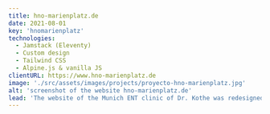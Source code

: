 ```yaml
---
title: hno-marienplatz.de
date: 2021-08-01
key: 'hnomarienplatz'
technologies:
  - Jamstack (Eleventy)
  - Custom design
  - Tailwind CSS
  - Alpine.js & vanilla JS
clientURL: https://www.hno-marienplatz.de
image: './src/assets/images/projects/proyecto-hno-marienplatz.jpg'
alt: 'screenshot of the website hno-marienplatz.de'
lead: 'The website of the Munich ENT clinic of Dr. Kothe was redesigned to achieve a clear, confidence-inspiring feel. The site was previously running Wordpress. The relaunch went smoothly and without any loss of rankings. Thanks to the optimization, the website now performs much better in search engines.'
---
```

